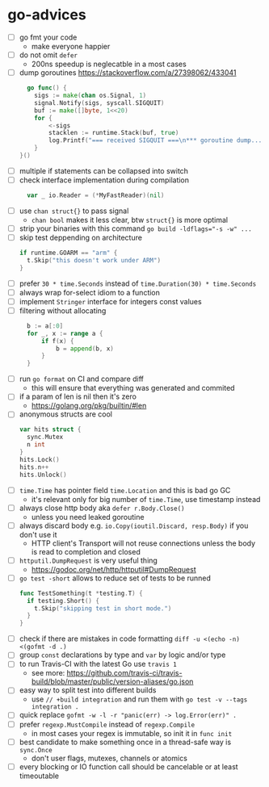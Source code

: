 # go-advices

- [ ] go fmt your code
  - make everyone happier
- [ ] do not omit `defer`
  - 200ns speedup is neglecatble in a most cases
- [ ] dump goroutines https://stackoverflow.com/a/27398062/433041
  ```go
    go func() {
      sigs := make(chan os.Signal, 1)
      signal.Notify(sigs, syscall.SIGQUIT)
      buf := make([]byte, 1<<20)
      for {
          <-sigs
          stacklen := runtime.Stack(buf, true)
          log.Printf("=== received SIGQUIT ===\n*** goroutine dump...\n%s\n*** end\n", buf[:stacklen])
      }
  }()
  ```
- [ ] multiple if statements can be collapsed into switch
- [ ] check interface implementation during compilation
  ```go
    var _ io.Reader = (*MyFastReader)(nil)
  ```
- [ ] use `chan struct{}` to pass signal
  - `chan bool` makes it less clear, btw `struct{}` is more optimal
- [ ] strip your binaries with this command `go build -ldflags="-s -w" ...`
- [ ] skip test deppending on architecture
  ```go
  if runtime.GOARM == "arm" {
    t.Skip("this doesn't work under ARM")
  }
  ```
- [ ] prefer `30 * time.Seconds` instead of `time.Duration(30) * time.Seconds`
- [ ] always wrap for-select idiom to a function
- [ ] implement `Stringer` interface for integers const values
- [ ] filtering without allocating
  ```go
    b := a[:0]
    for _, x := range a {
    	if f(x) {
		    b = append(b, x)
    	}
    }
  ```
- [ ] run `go format` on CI and compare diff
  - this will ensure that everything was generated and commited
- [ ] if a param of len is nil then it's zero
  - https://golang.org/pkg/builtin/#len
- [ ] anonymous structs are cool
  ```go
  var hits struct {
    sync.Mutex
    n int
  }
  hits.Lock()
  hits.n++
  hits.Unlock()
  ```
- [ ] `time.Time` has pointer field `time.Location` and this is bad go GC
  - it's relevant only for big number of `time.Time`, use timestamp instead
- [ ] always close http body aka `defer r.Body.Close()`
  - unless you need leaked goroutine
- [ ] always discard body e.g. `io.Copy(ioutil.Discard, resp.Body)` if you don't use it
  - HTTP client's Transport will not reuse connections unless the body is read to completion and closed
- [ ] `httputil.DumpRequest` is very useful thing
  - https://godoc.org/net/http/httputil#DumpRequest
- [ ] `go test -short` allows to reduce set of tests to be runned
  ```go
  func TestSomething(t *testing.T) {
    if testing.Short() {
      t.Skip("skipping test in short mode.")
    }
  }
  ```
- [ ] check if there are mistakes in code formatting `diff -u <(echo -n) <(gofmt -d .)`
- [ ] group `const` declarations by type and `var` by logic and/or type
- [ ] to run Travis-CI with the latest Go use `travis 1`
  - see more: https://github.com/travis-ci/travis-build/blob/master/public/version-aliases/go.json
- [ ] easy way to split test into different builds
  - use `// +build integration` and run them with `go test -v --tags integration .`
- [ ] quick replace `gofmt -w -l -r "panic(err) -> log.Error(err)" .`
- [ ] prefer `regexp.MustCompile` instead of `regexp.Compile`
  - in most cases your regex is immutable, so init it in `func init`
- [ ] best candidate to make something once in a thread-safe way is `sync.Once`
  - don't user flags, mutexes, channels or atomics
- [ ] every blocking or IO function call should be cancelable or at least timeoutable
